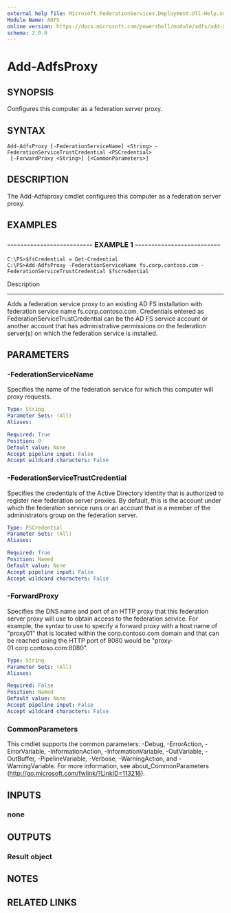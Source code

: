 ```yaml
---
external help file: Microsoft.FederationServices.Deployment.dll-Help.xml
Module Name: ADFS
online version: https://docs.microsoft.com/powershell/module/adfs/add-adfsproxy?view=windowsserver2012-ps&wt.mc_id=ps-gethelp
schema: 2.0.0
---
```


# Add-AdfsProxy

## SYNOPSIS
Configures this computer as a federation server proxy.

## SYNTAX

```
Add-AdfsProxy [-FederationServiceName] <String> -FederationServiceTrustCredential <PSCredential>
 [-ForwardProxy <String>] [<CommonParameters>]
```

## DESCRIPTION
The Add-Adfsproxy cmdlet configures this computer as a federation server proxy.

## EXAMPLES

### -------------------------- EXAMPLE 1 --------------------------
```
C:\PS>$fsCredential = Get-Credential
C:\PS>Add-AdfsProxy -FederationServiceName fs.corp.contoso.com -FederationServiceTrustCredential $fscredential
```

Description

-----------

Adds a federation service proxy to an existing AD FS installation with federation service name fs.corp.contoso.com.
Credentials entered as FederationServiceTrustCredential can be the AD FS service account or another account that has administrative permissions on the federation server(s) on which the federation service is installed.

## PARAMETERS

### -FederationServiceName
Specifies the name of the federation service for which this computer will proxy requests.

```yaml
Type: String
Parameter Sets: (All)
Aliases: 

Required: True
Position: 0
Default value: None
Accept pipeline input: False
Accept wildcard characters: False
```

### -FederationServiceTrustCredential
Specifies the credentials of the Active Directory identity that is authorized to register new federation server proxies.
By default, this is the account under which the federation service runs or an account that is a member of the administrators group on the federation server.

```yaml
Type: PSCredential
Parameter Sets: (All)
Aliases: 

Required: True
Position: Named
Default value: None
Accept pipeline input: False
Accept wildcard characters: False
```

### -ForwardProxy
Specifies the DNS name and port of an HTTP proxy that this federation server proxy will use to obtain access to the federation service.
For example, the syntax to use to specify a forward proxy with a host name of "proxy01" that is located within the corp.contoso.com domain and that can be reached using the HTTP port of 8080 would be "proxy-01.corp.contoso.com:8080".

```yaml
Type: String
Parameter Sets: (All)
Aliases: 

Required: False
Position: Named
Default value: None
Accept pipeline input: False
Accept wildcard characters: False
```

### CommonParameters
This cmdlet supports the common parameters: -Debug, -ErrorAction, -ErrorVariable, -InformationAction, -InformationVariable, -OutVariable, -OutBuffer, -PipelineVariable, -Verbose, -WarningAction, and -WarningVariable. For more information, see about_CommonParameters (http://go.microsoft.com/fwlink/?LinkID=113216).

## INPUTS

### none

## OUTPUTS

### Result object

## NOTES

## RELATED LINKS

